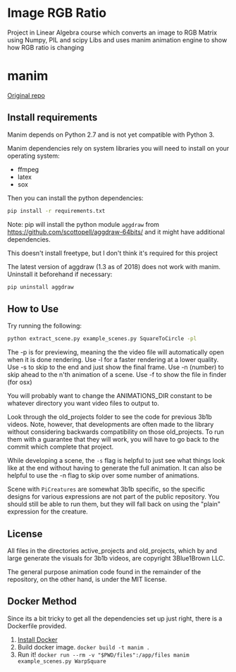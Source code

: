 # Image RGB Ratio
Project in Linear Algebra course which converts an image to RGB Matrix using Numpy, PIL and scipy Libs and uses manim animation engine to show how RGB ratio is changing

# manim
[Original repo](https://github.com/3b1b/manim)


## Install requirements

Manim depends on Python 2.7 and is not yet compatible with Python 3.

Manim dependencies rely on system libraries you will need to install on your
operating system:
* ffmpeg
* latex
* sox

Then you can install the python dependencies:
```sh
pip install -r requirements.txt
```

Note: pip will install the python module `aggdraw` from
https://github.com/scottopell/aggdraw-64bits/ and it might have additional
dependencies.

This doesn't install freetype, but I don't think it's required for this project

The latest version of aggdraw (1.3 as of 2018) does not work with manim. Uninstall it beforehand if necessary:
```sh
pip uninstall aggdraw
```

## How to Use
Try running the following:
```sh
python extract_scene.py example_scenes.py SquareToCircle -pl
```

The -p is for previewing, meaning the the video file will automatically open when it is done rendering.
Use -l for a faster rendering at a lower quality.
Use -s to skip to the end and just show the final frame.
Use -n (number) to skip ahead to the n'th animation of a scene.
Use -f to show the file in finder (for osx)

You will probably want to change the ANIMATIONS_DIR constant to be whatever directory you want video files to output to.

Look through the old_projects folder to see the code for previous 3b1b videos.  Note, however, that developments are often made to the library without considering backwards compatibility on those old_projects.  To run them with a guarantee that they will work, you will have to go back to the commit which complete that project.

While developing a scene, the `-s` flag is helpful to just see what things look like at the end without having to generate the full animation.  It can also be helpful to use the -n flag to skip over some number of animations.

Scene with `PiCreatures` are somewhat 3b1b specific, so the specific designs for various expressions are not part of the public repository.  You should still be able to run them, but they will fall back on using the "plain" expression for the creature.

## License

All files in the directories active_projects and old_projects, which by and large generate the visuals for 3b1b videos, are copyright 3Blue1Brown LLC.

The general purpose animation code found in the remainder of the repository, on the other hand, is under the MIT license.

## Docker Method
Since its a bit tricky to get all the dependencies set up just right, there is
a Dockerfile provided.

1. [Install Docker](https://www.docker.com/products/overview)
2. Build docker image. `docker build -t manim .`
3. Run it! `docker run --rm -v "$PWD/files":/app/files manim example_scenes.py WarpSquare`
